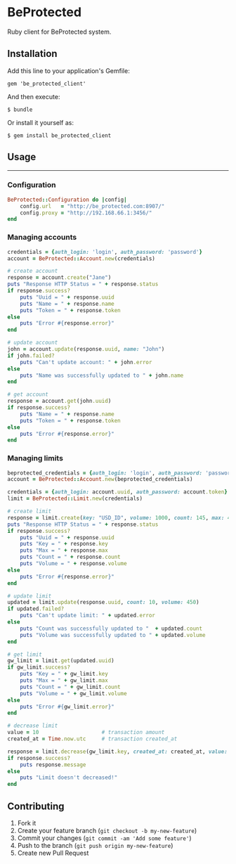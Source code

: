 # BeProtected

Ruby client for BeProtected system.

## Installation

Add this line to your application's Gemfile:

    gem 'be_protected_client'

And then execute:

    $ bundle

Or install it yourself as:

    $ gem install be_protected_client

## Usage
---------------------------

### Configuration

```ruby
BeProtected::Configuration do |config|
    config.url   = "http://be_protected.com:8907/"
    config.proxy = "http://192.168.66.1:3456/"
end
```

### Managing accounts

```ruby
credentials = {auth_login: 'login', auth_password: 'password'}
account = BeProtected::Account.new(credentials)

# create account
response = account.create("Jane")
puts "Response HTTP Status = " + response.status
if response.success?
    puts "Uuid = " + response.uuid
    puts "Name = " + response.name
    puts "Token = " + response.token
else
    puts "Error #{response.error}"
end

# update account
john = account.update(response.uuid, name: "John")
if john.failed?
    puts "Can't update account: " + john.error
else
    puts "Name was successfully updated to " + john.name
end

# get account
response = account.get(john.uuid)
if response.success?
    puts "Name = " + response.name
    puts "Token = " + response.token
else
    puts "Error #{response.error}"
end
```

### Managing limits

```ruby
beprotected_credentials = {auth_login: 'login', auth_password: 'password'}
account = BeProtected::Account.new(beprotected_credentials)

credentials = {auth_login: account.uuid, auth_password: account.token}
limit = BeProtected::Limit.new(credentials)

# create limit
response = limit.create(key: "USD_ID", volume: 1000, count: 145, max: 45)
puts "Response HTTP Status = " + response.status
if response.success?
    puts "Uuid = " + response.uuid
    puts "Key = " + response.key
    puts "Max = " + response.max
    puts "Count = " + response.count
    puts "Volume = " + response.volume
else
    puts "Error #{response.error}"
end

# update limit
updated = limit.update(response.uuid, count: 10, volume: 450)
if updated.failed?
    puts "Can't update limit: " + updated.error
else
    puts "Count was successfully updated to "  + updated.count
    puts "Volume was successfully updated to " + updated.volume
end

# get limit
gw_limit = limit.get(updated.uuid)
if gw_limit.success?
    puts "Key = " + gw_limit.key
    puts "Max = " + gw_limit.max
    puts "Count = " + gw_limit.count
    puts "Volume = " + gw_limit.volume
else
    puts "Error #{gw_limit.error}"
end

# decrease limit
value = 10                    # transaction amount
created_at = Time.now.utc     # transaction created_at

response = limit.decrease(gw_limit.key, created_at: created_at, value: value)
if response.success?
    puts response.message
else
    puts "Limit doesn't decreased!"
end
```

## Contributing

1. Fork it
2. Create your feature branch (`git checkout -b my-new-feature`)
3. Commit your changes (`git commit -am 'Add some feature'`)
4. Push to the branch (`git push origin my-new-feature`)
5. Create new Pull Request
